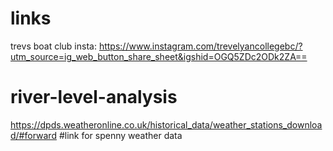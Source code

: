 # links
trevs boat club insta: https://www.instagram.com/trevelyancollegebc/?utm_source=ig_web_button_share_sheet&igshid=OGQ5ZDc2ODk2ZA==



# river-level-analysis
https://dpds.weatheronline.co.uk/historical_data/weather_stations_download/#forward  #link for spenny weather data


